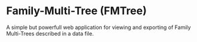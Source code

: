 # Family-Multi-Tree (FMTree)
A simple but powerfull web application for viewing and exporting of Family Multi-Trees described in a data file.
